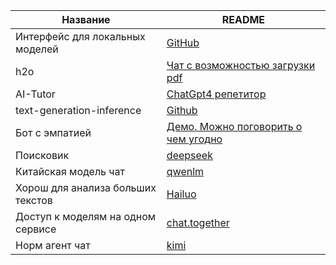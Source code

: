 

| Название | README |
| ------ | ------ |
|Интерфейс для локальных моделей|[GitHub](https://github.com/oobabooga/text-generation-webui)|
|h2o|[Чат с возможностью загрузки pdf](https://gpt.h2o.ai/)|
|AI-Tutor|[ChatGpt4 репетитор](https://github.com/JushBJJ/Mr.-Ranedeer-AI-Tutor)|
|text-generation-inference|[Github](https://github.com/huggingface/text-generation-inference)|
|Бот с эмпатией|[Демо. Можно поговорить о чем угодно](https://demo.hume.ai/)|
|Поисковик|[deepseek](https://chat.deepseek.com/)|
|Китайская модель чат|[qwenlm](https://chat.qwenlm.ai/)|
|Хорош для анализа больших текстов|[Hailuo](https://www.hailuo.ai/)|
|Доступ к моделям на одном сервисе|[chat.together](https://chat.together.ai/)|
|Норм агент чат|[kimi](https://www.kimi.com/)|
